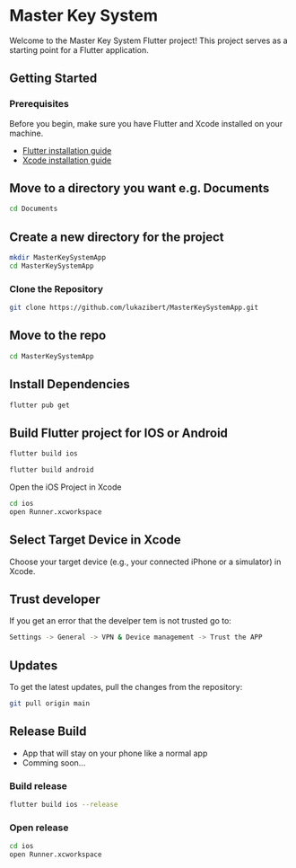 # Master Key System

Welcome to the Master Key System Flutter project! This project serves as a starting point for a Flutter application.

## Getting Started

### Prerequisites

Before you begin, make sure you have Flutter and Xcode installed on your machine.

- [Flutter installation guide](https://flutter.dev/docs/get-started/install)
- [Xcode installation guide](https://developer.apple.com/xcode/)

## Move to a directory you want e.g. Documents

````bash
cd Documents
````

## Create a new directory for the project

````bash
mkdir MasterKeySystemApp
cd MasterKeySystemApp
````

### Clone the Repository

```bash
git clone https://github.com/lukazibert/MasterKeySystemApp.git
````

## Move to the repo

````bash
cd MasterKeySystemApp
````

## Install Dependencies

````bash
flutter pub get
````

## Build Flutter project for IOS or Android

````bash
flutter build ios
````

````bash
flutter build android
````

Open the iOS Project in Xcode

````bash
cd ios
open Runner.xcworkspace
````

## Select Target Device in Xcode
Choose your target device (e.g., your connected iPhone or a simulator) in Xcode.

## Trust developer
If you get an error that the develper tem is not trusted go to:

````bash
Settings -> General -> VPN & Device management -> Trust the APP
````

## Updates

To get the latest updates, pull the changes from the repository:

````bash
git pull origin main
````


## Release Build
* App that will stay on your phone like a normal app
* Comming soon...

### Build release

````bash
flutter build ios --release
````

### Open release

````bash
cd ios
open Runner.xcworkspace
````




